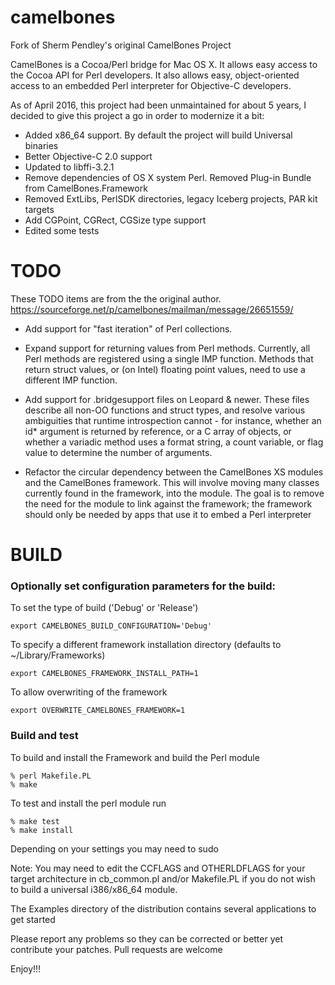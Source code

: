 # camelbones

Fork of Sherm Pendley's original CamelBones Project

CamelBones is a Cocoa/Perl bridge for Mac OS X. It allows easy access to the Cocoa API for Perl developers. It also allows easy, object-oriented access to an embedded Perl interpreter for Objective-C developers.

As of April 2016, this project had been unmaintained for about 5 years, I decided to give this project a go in order to modernize it a bit:

- Added x86_64 support. By default the project will build Universal binaries
- Better Objective-C 2.0 support
- Updated to libffi-3.2.1
- Remove dependencies of OS X system Perl. Removed Plug-in Bundle from CamelBones.Framework
- Removed ExtLibs, PerlSDK directories, legacy Iceberg projects, PAR kit targets
- Add CGPoint, CGRect, CGSize type support
- Edited some tests

# TODO

These TODO items are from the the original author. https://sourceforge.net/p/camelbones/mailman/message/26651559/

- Add support for "fast iteration" of Perl collections.

- Expand support for returning values from Perl methods. Currently, all Perl methods are registered using a single IMP function. Methods that return struct values, or (on Intel) floating point values, need to use a different IMP function.

- Add support for .bridgesupport files on Leopard & newer. These files describe all non-OO functions and struct types, and resolve various ambiguities that runtime introspection cannot - for instance, whether an id* argument is returned by reference, or a C array of objects, or whether a variadic method uses a format string, a count variable, or flag value to determine the number of arguments.

- Refactor the circular dependency between the CamelBones XS modules and the CamelBones framework. This will involve moving many classes currently found in the framework, into the module. The goal is to remove the need for the module to link against the framework; the framework should only be needed by apps that use it to embed a Perl interpreter

# BUILD

### Optionally set configuration parameters for the build:

To set the type of build ('Debug' or 'Release')
```
export CAMELBONES_BUILD_CONFIGURATION='Debug'
```
To specify a different framework installation directory (defaults to ~/Library/Frameworks)
```
export CAMELBONES_FRAMEWORK_INSTALL_PATH=1
```
To allow overwriting of the framework
```
export OVERWRITE_CAMELBONES_FRAMEWORK=1
```

### Build and test

To build and install the Framework and build the Perl module 

```
% perl Makefile.PL
% make
```

To test and install the perl module run

```
% make test
% make install
```
Depending on your settings you may need to sudo 

Note: You may need to edit the CCFLAGS and OTHERLDFLAGS for your target architecture in cb_common.pl and/or Makefile.PL if you do not wish to build a universal i386/x86_64 module.

The Examples directory of the distribution contains several applications to get started

Please report any problems so they can be corrected or better yet contribute your patches. Pull requests are welcome

Enjoy!!!

